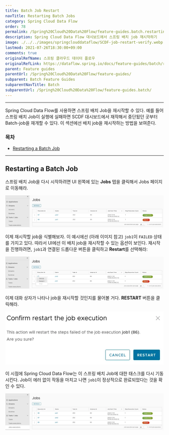 ```yaml
---
title: Batch Job Restart
navTitle: Restarting Batch Jobs
category: Spring Cloud Data Flow
order: 78
permalink: /Spring%20Cloud%20Data%20Flow/feature-guides.batch.restarting/
description: Spring Cloud Data Flow 대시보드에서 스프링 배치 job 재시작하기
image: ./../../images/springclouddataflow/SCDF-job-restart-verify.webp
lastmod: 2021-07-26T18:30:00+09:00
comments: true
originalRefName: 스프링 클라우드 데이터 플로우
originalRefLink: https://dataflow.spring.io/docs/feature-guides/batch/restarting/
parent: Feature guides
parentUrl: /Spring%20Cloud%20Data%20Flow/feature-guides/
subparent: Batch Feature Guides
subparentNavTitle: Batch
subparentUrl: /Spring%20Cloud%20Data%20Flow/feature-guides.batch/
---
```


---

Spring Cloud Data Flow를 사용하면 스프링 배치 Job을 재시작할 수 있다. 예를 들어 스프링 배치 Job이 실행에 실패하면 SCDF 대시보드에서 재작해서 중단됬던 곳부터 Batch-job을 재개할 수 있다. 이 섹션에선 배치 job을 재시작하는 방법을 보여준다.

### 목차

- [Restarting a Batch Job](#restarting-a-batch-job)

---

## Restarting a Batch Job

스프링 배치 Job을 다시 시작하려면 UI 왼쪽에 있는 **Jobs** 탭을 클릭해서 Jobs 페이지로 이동해라.

![Create Schedule](./../../images/springclouddataflow/SCDF-job-page.webp)

이제 재시작할 job을 식별해보자. 이 예시에선 (아래 이미지 참고) `job1`이 `FAILED` 상태를 가지고 있다. 따라서 UI에선 이 배치 job을 재시작할 수 있는 옵션이 보인다. 재시작을 진행하려면, `job1`과 연결된 드롭다운 버튼을 클릭하고 **Restart**를 선택해라:

![Create Schedule](./../../images/springclouddataflow/SCDF-job-restart.webp)

이제 대화 상자가 나타나 job을 재시작할 것인지를 물어볼 거다. **RESTART** 버튼을 클릭해라.

![Create Schedule](./../../images/springclouddataflow/SCDF-job-restart-verify.webp)

이 시점에 Spring Cloud Data Flow는 이 스프링 배치 Job에 대한 태스크를 다시 기동시킨다. Job이 에러 없이 작동을 마치고 나면 `job1`이 정상적으로 완료되었다는 것을 확인 수 있다.

![Create Schedule](./../../images/springclouddataflow/SCDF-job-page-after-restart.webp)